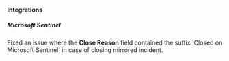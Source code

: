 
#### Integrations

##### Microsoft Sentinel

Fixed an issue where the **Close Reason** field contained the suffix 'Closed on Microsoft Sentinel' in case of closing mirrored incident.